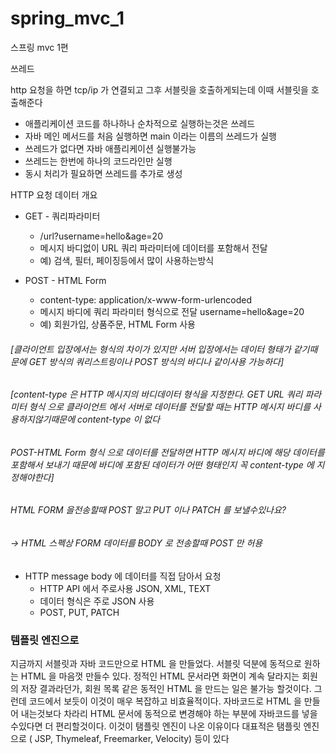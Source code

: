# spring_mvc_1
스프링 mvc 1편

쓰레드

http 요청을 하면 tcp/ip 가 연결되고 그후 서블릿을 호출하게되는데 이때 서블릿을 호출해준다

- 애플리케이션 코드를 하나하나 순차적으로 실행하는것은 쓰레드
- 자바 메인 메서드를 처음 실행하면 main 이라는 이름의 쓰레드가 실행
- 쓰레드가 없다면 자바 애플리케이션 실행불가능
- 쓰레드는 한번에 하나의 코드라인만 실행
- 동시 처리가 필요하면 쓰레드를 추가로 생성


HTTP 요청 데이터 개요

- GET - 쿼리파라미터
  - /url?username=hello&age=20
  - 메시지 바디없이 URL 쿼리 파라미터에 데이터를 포함해서 전달
  - 예) 검색, 필터, 페이징등에서 많이 사용하는방식

- POST - HTML Form
  - content-type: application/x-www-form-urlencoded
  - 메시지 바디에 쿼리 파라미터 형식으로 전달 username=hello&age=20
  - 예) 회원가입, 상품주문, HTML Form 사용

###### [클라이언트 입장에서는 형식의 차이가 있지만 서버 입장에서는 데이터 형태가 같기때문에 GET 방식의 쿼리스트링이나 POST 방식의 바디나 같이사용 가능하다]

###### [content-type 은 HTTP 메시지의 바디데이터 형식을 지정한다. GET URL 쿼리 파라미터 형식 으로 클라이언트 에서 서버로 데이터를 전달할 때는 HTTP 메시지 바디를 사용하지않기때문에 content-type 이 없다 
###### POST-HTML Form 형식 으로 데이터를 전달하면 HTTP 메시지 바디에 해당 데이터를 포함해서 보내기 때문에 바디에 포함된 데이터가  어떤 형태인지 꼭 content-type 에 지정해야한다] 

###### HTML FORM 을전송할때 POST 말고 PUT 이나 PATCH 를 보낼수있나요?
###### -> HTML 스펙상 FORM 데이터를 BODY 로 전송할때 POST 만 허용

- HTTP message body 에 데이터를 직접 담아서 요청
  - HTTP API 에서 주로사용 JSON, XML, TEXT
  - 데이터 형식은 주로 JSON 사용
  - POST, PUT, PATCH
  

### 템플릿 엔진으로
지금까지 서블릿과 자바 코드만으로 HTML 을 만들었다. 서블릿 덕분에 동적으로 원하는 HTML 을 마음껏 만들수 있다.
정적인 HTML 문서라면 화면이 계속 달라지는 회원의 저장 결과라던가, 회원 목록 같은 동적인 HTML 을 만드는 일은 불가능 할것이다.
그런데 코드에서 보듯이 이것이 매우 복잡하고 비효율적이다. 자바코드로 HTML 을 만들어 내는것보다 차라리 HTML 문서에 동적으로 변경해야 하는 부분에
자바코드를 넣을수있다면 더 편리할것이다.
이것이 탬플릿 엔진이 나온 이유이다 대표적은 탬플릿 엔진으로 ( JSP, Thymeleaf, Freemarker, Velocity) 등이 있다




